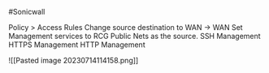 #Sonicwall 


Policy > Access Rules
Change source destination to WAN -> WAN
Set Management services to RCG Public Nets as the source.
SSH Management
HTTPS Management
HTTP Management

![[Pasted image 20230714114158.png]]
